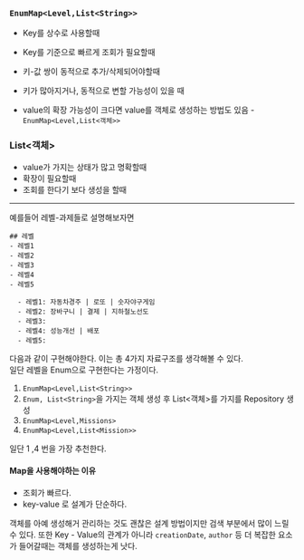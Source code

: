 ### `EnumMap<Level,List<String>>`

- Key를 상수로 사용할때
- Key를 기준으로 빠르게 조회가 필요할때
- 키-값 쌍이 동적으로 추가/삭제되어야할때
- 키가 많아지거나, 동적으로 변할 가능성이 있을 때
	
- value의 확장 가능성이 크다면 value를 객체로 생성하는 방법도 있음
		- `EnumMap<Level,List<객체>>`

### List<객체>
- value가 가지는 상태가 많고 명확할때
- 확장이 필요할때
- 조회를 한다기 보다 생성을 할때

---


예를들어 레벨-과제들로 설명해보자면
```
## 레벨
- 레벨1
- 레벨2
- 레벨3
- 레벨4
- 레벨5
```
```
  - 레벨1: 자동차경주 | 로또 | 숫자야구게임
  - 레벨2: 장바구니 | 결제 | 지하철노선도
  - 레벨3: 
  - 레벨4: 성능개선 | 배포
  - 레벨5: 
```

다음과 같이 구현해야한다. 이는 총 4가지 자료구조를 생각해볼 수 있다.  
일단 레벨을 Enum으로 구현한다는 가정이다.

1.  `EnumMap<Level,List<String>>`
2.  `Enum, List<String>`을 가지는 객체 생성 후 List<객체>를 가지를 Repository 생성
3.  `EnumMap<Level,Missions>`
4.  `EnumMap<Level,List<Mission>>`

일단 1 ,4 번을 가장 추천한다.  

#### Map을 사용해야하는 이유
- 조회가 빠르다.
- key-value 로 설계가 단순하다.

객체를 아예 생성해거 관리하는 것도
괜찮은 설계 방법이지만 검색 부분에서 많이 느릴 수 있다.
또한 Key - Value의 관계가 아니라 `creationDate`, `author` 등 더 복잡한 요소가 들어갈때는 객체를 생성하는게 낫다.